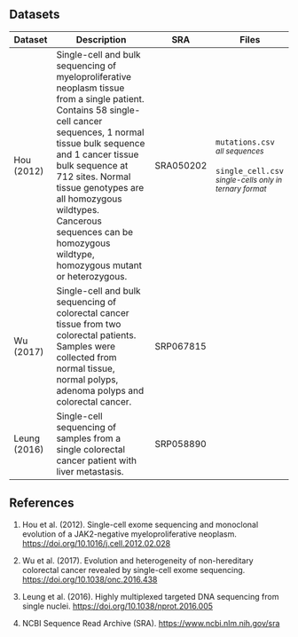 ## Datasets

| Dataset      | Description | SRA | Files |
| ------------ | ----------- | --- | ----- |
| Hou (2012)   | Single-cell and bulk sequencing of myeloproliferative neoplasm tissue from a single patient. Contains 58 single-cell cancer sequences, 1 normal tissue bulk sequence and 1 cancer tissue bulk sequence at 712 sites. Normal tissue genotypes are all homozygous wildtypes. Cancerous sequences can be homozygous wildtype, homozygous mutant or heterozygous. | SRA050202 | `mutations.csv` <br> <sub> _all sequences_ </sub> <br><br> `single_cell.csv` <br> <sub> _single-cells only in ternary format_ </sub> |
| Wu (2017)    | Single-cell and bulk sequencing of colorectal cancer tissue from two colorectal patients. Samples were collected from normal tissue, normal polyps, adenoma polyps and colorectal cancer. | SRP067815 |
| Leung (2016) | Single-cell sequencing of samples from a single colorectal cancer patient with liver metastasis. | SRP058890 |

## References
1. Hou et al. (2012). Single-cell exome sequencing and monoclonal evolution of a JAK2-negative myeloproliferative neoplasm. https://doi.org/10.1016/j.cell.2012.02.028

2. Wu et al. (2017). Evolution and heterogeneity of non-hereditary colorectal cancer revealed by single-cell exome sequencing. https://doi.org/10.1038/onc.2016.438

3. Leung et al. (2016). Highly multiplexed targeted DNA sequencing from single nuclei. https://doi.org/10.1038/nprot.2016.005

4. NCBI Sequence Read Archive (SRA). https://www.ncbi.nlm.nih.gov/sra
